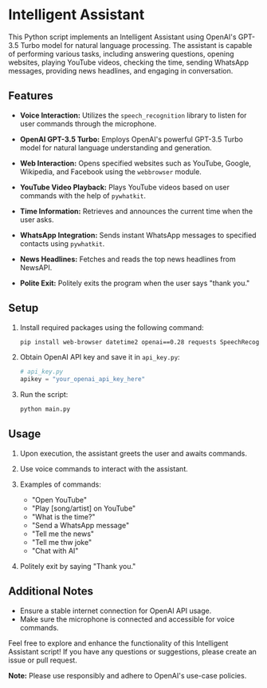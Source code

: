 # Intelligent Assistant

This Python script implements an Intelligent Assistant using OpenAI's GPT-3.5 Turbo model for natural language processing. The assistant is capable of performing various tasks, including answering questions, opening websites, playing YouTube videos, checking the time, sending WhatsApp messages, providing news headlines, and engaging in conversation.

## Features

- **Voice Interaction:** Utilizes the `speech_recognition` library to listen for user commands through the microphone.

- **OpenAI GPT-3.5 Turbo:** Employs OpenAI's powerful GPT-3.5 Turbo model for natural language understanding and generation.

- **Web Interaction:** Opens specified websites such as YouTube, Google, Wikipedia, and Facebook using the `webbrowser` module.

- **YouTube Video Playback:** Plays YouTube videos based on user commands with the help of `pywhatkit`.

- **Time Information:** Retrieves and announces the current time when the user asks.

- **WhatsApp Integration:** Sends instant WhatsApp messages to specified contacts using `pywhatkit`.

- **News Headlines:** Fetches and reads the top news headlines from NewsAPI.

- **Polite Exit:** Politely exits the program when the user says "thank you."

## Setup

1. Install required packages using the following command:
   ```bash
   pip install web-browser datetime2 openai==0.28 requests SpeechRecognition pyttsx3 pywhatkit pyaudio
   ```

2. Obtain OpenAI API key and save it in `api_key.py`:
   ```python
   # api_key.py
   apikey = "your_openai_api_key_here"
   ```

3. Run the script:
   ```bash
   python main.py
   ```

## Usage

1. Upon execution, the assistant greets the user and awaits commands.

2. Use voice commands to interact with the assistant.

3. Examples of commands:
   - "Open YouTube"
   - "Play [song/artist] on YouTube"
   - "What is the time?"
   - "Send a WhatsApp message"
   - "Tell me the news"
   - "Tell me thw joke"
   - "Chat with AI"

4. Politely exit by saying "Thank you."

## Additional Notes

- Ensure a stable internet connection for OpenAI API usage.
- Make sure the microphone is connected and accessible for voice commands.

Feel free to explore and enhance the functionality of this Intelligent Assistant script! If you have any questions or suggestions, please create an issue or pull request.

**Note:** Please use responsibly and adhere to OpenAI's use-case policies.
